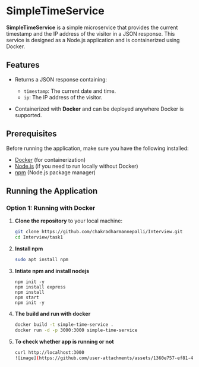 # SimpleTimeService

**SimpleTimeService** is a simple microservice that provides the current timestamp and the IP address of the visitor in a JSON response. This service is designed as a Node.js application and is containerized using Docker.

## Features
- Returns a JSON response containing:
  - `timestamp`: The current date and time.
  - `ip`: The IP address of the visitor.
  
- Containerized with **Docker** and can be deployed anywhere Docker is supported.

## Prerequisites

Before running the application, make sure you have the following installed:

- [Docker](https://www.docker.com/get-started) (for containerization)
- [Node.js](https://nodejs.org/) (if you need to run locally without Docker)
- [npm](https://www.npmjs.com/) (Node.js package manager)

## Running the Application

### Option 1: Running with Docker

1. **Clone the repository** to your local machine:

   ```bash
   git clone https://github.com/chakradharmannepalli/Interview.git
   cd Interview/task1
2. **Install npm**
   ```bash
   sudo apt install npm
3. **Intiate npm and install nodejs**
   ```bah
   npm init -y
   npm install express
   npm install
   npm start
   npm init -y
4. **The build and run with docker**
   ```bash
   docker build -t simple-time-service .
   docker run -d -p 3000:3000 simple-time-service
5. **To check whether app is running or not**
   ```bash
   curl http://localhost:3000
   ![image](https://github.com/user-attachments/assets/1360e757-ef81-41ee-a7ed-a08a7cacdedb)
